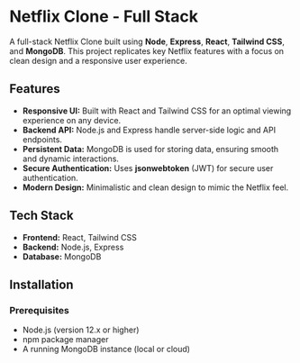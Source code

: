 # Netflix Clone - Full Stack

A full-stack Netflix Clone built using **Node**, **Express**, **React**, **Tailwind CSS**, and **MongoDB**. This project replicates key Netflix features with a focus on clean design and a responsive user experience.

## Features
- **Responsive UI:** Built with React and Tailwind CSS for an optimal viewing experience on any device.
- **Backend API:** Node.js and Express handle server-side logic and API endpoints.
- **Persistent Data:** MongoDB is used for storing data, ensuring smooth and dynamic interactions.
- **Secure Authentication:** Uses **jsonwebtoken** (JWT) for secure user authentication.
- **Modern Design:** Minimalistic and clean design to mimic the Netflix feel.

## Tech Stack
- **Frontend:** React, Tailwind CSS
- **Backend:** Node.js, Express
- **Database:** MongoDB

## Installation

### Prerequisites
- Node.js (version 12.x or higher)
- npm package manager
- A running MongoDB instance (local or cloud)
